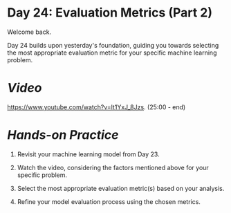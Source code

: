 # **Day 24: Evaluation Metrics (Part 2)**

Welcome back.

Day 24 builds upon yesterday's foundation, guiding you towards selecting the most appropriate evaluation metric for your specific machine learning problem. 

# *Video*

https://www.youtube.com/watch?v=lt1YxJ_8Jzs. (25:00 - end)

# *Hands-on Practice*

1.	Revisit your machine learning model from Day 23.

2.	Watch the video, considering the factors mentioned above for your specific problem.

3.	Select the most appropriate evaluation metric(s) based on your analysis.

4.	Refine your model evaluation process using the chosen metrics.
